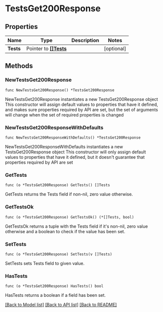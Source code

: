 # TestsGet200Response

## Properties

Name | Type | Description | Notes
------------ | ------------- | ------------- | -------------
**Tests** | Pointer to [**[]Tests**](Tests.md) |  | [optional] 

## Methods

### NewTestsGet200Response

`func NewTestsGet200Response() *TestsGet200Response`

NewTestsGet200Response instantiates a new TestsGet200Response object
This constructor will assign default values to properties that have it defined,
and makes sure properties required by API are set, but the set of arguments
will change when the set of required properties is changed

### NewTestsGet200ResponseWithDefaults

`func NewTestsGet200ResponseWithDefaults() *TestsGet200Response`

NewTestsGet200ResponseWithDefaults instantiates a new TestsGet200Response object
This constructor will only assign default values to properties that have it defined,
but it doesn't guarantee that properties required by API are set

### GetTests

`func (o *TestsGet200Response) GetTests() []Tests`

GetTests returns the Tests field if non-nil, zero value otherwise.

### GetTestsOk

`func (o *TestsGet200Response) GetTestsOk() (*[]Tests, bool)`

GetTestsOk returns a tuple with the Tests field if it's non-nil, zero value otherwise
and a boolean to check if the value has been set.

### SetTests

`func (o *TestsGet200Response) SetTests(v []Tests)`

SetTests sets Tests field to given value.

### HasTests

`func (o *TestsGet200Response) HasTests() bool`

HasTests returns a boolean if a field has been set.


[[Back to Model list]](../README.md#documentation-for-models) [[Back to API list]](../README.md#documentation-for-api-endpoints) [[Back to README]](../README.md)


